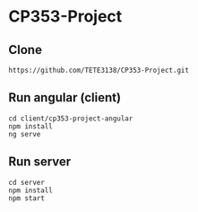 # CP353-Project
## Clone
```
https://github.com/TETE3138/CP353-Project.git
```

## Run angular (client)
```
cd client/cp353-project-angular
npm install
ng serve
```

## Run server
```
cd server
npm install
npm start
```

